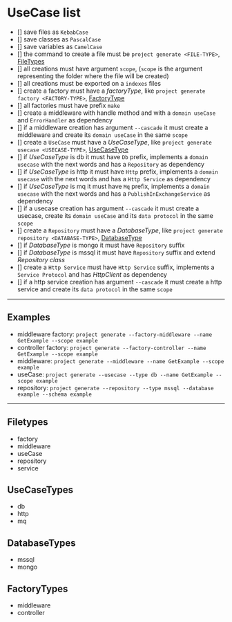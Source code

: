 # UseCase list

- [] save files as `KebabCase`
- [] save classes as `PascalCase`
- [] save variables as `CamelCase`
- [] the command to create a file must be `project generate <FILE-TYPE>`, [FileTypes](#filetypes)
- [] all creations must have argument `scope`, (`scope` is the argument representing the folder where the file will be created)
- [] all creations must be exported on a `indexes` files
- [] create a factory must have a *factoryType*, like `project generate factory <FACTORY-TYPE>`, [FactoryType](#factorytypes)
- [] all factories must have prefix `make`
- [] create a middleware with handle method and with a `domain useCase` and `ErrorHandler` as dependency
- [] if a middleware creation has argument `--cascade` it must create a middleware and create its `domain useCase` in the same `scope`
- [] create a `UseCase` must have a *UseCaseType*, like `project generate usecase <USECASE-TYPE>`, [UseCaseType](#usecasetypes)
- [] if *UseCaseType* is db it must have `Db` prefix, implements a `domain usecase` with the next words and has a `Repository` as dependency
- [] if *UseCaseType* is http it must have `Http` prefix, implements a `domain usecase` with the next words and has a `Http Service` as dependency
- [] if *UseCaseType* is mq it must have `Mq` prefix, implements a `domain usecase` with the next words and has a `PublishInExchangeService` as dependency
- [] if a usecase creation has argument `--cascade` it must create a usecase, create its `domain useCase` and its `data protocol` in the same `scope`
- [] create a `Repository` must have a *DatabaseType*, like `project generate repository <DATABASE-TYPE>`, [DatabaseType](#databasetypes)
- [] if *DatabaseType* is mongo it must have `Repository` suffix
- [] if *DatabaseType* is mssql it must have `Repository` suffix and extend *Repository class*
- [] create a `Http Service` must have `Http Service` suffix, implements a `Service Protocol` and has *HttpClient* as dependency
- [] if a http service creation has argument `--cascade` it must create a http service and create its `data protocol` in the same `scope`
  
*****

## Examples

- middleware factory: `project generate --factory-middleware --name GetExample --scope example`
- controller factory: `project generate --factory-controller --name GetExample --scope example`
- middleware: `project generate --middleware --name GetExample --scope example`
- useCase: `project generate --usecase --type db --name GetExample --scope example`
- repository: `project generate --repository --type mssql --database example --schema example`

*****

## Filetypes

- factory
- middleware
- useCase
- repository
- service

## UseCaseTypes

- db
- http
- mq

## DatabaseTypes

- mssql
- mongo
  
## FactoryTypes

- middleware
- controller
